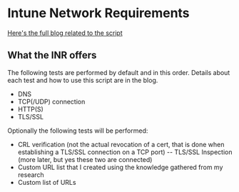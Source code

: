 # Intune Network Requirements

[Here's the full blog related to the script](https://manima.de/2024/08/intune-network-requirements-everything-i-learned/)

## What the INR offers

The following tests are performed by default and in this order. Details about each test and how to use this script are in the blog.

- DNS
- TCP(/UDP) connection
- HTTP(S)
- TLS/SSL

Optionally the following tests will be performed:

- CRL verification (not the actual revocation of a cert, that is done when establishing a TLS/SSL connection on a TCP port)
-- TLS/SSL Inspection (more later, but yes these two are connected)
- Custom URL list that I created using the knowledge gathered from my research
- Custom list of URLs

